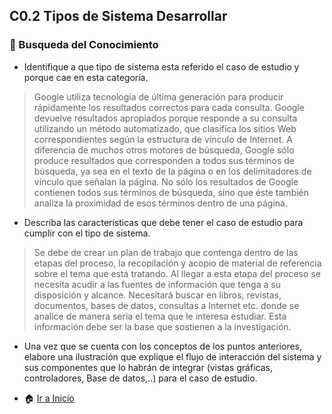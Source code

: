 ## C0.2 Tipos de Sistema Desarrollar ##  
### :book: Busqueda del Conocimiento ###
- Identifique a que tipo de sistema esta referido el caso de estudio y porque cae
en esta categoría.
> Google utiliza tecnología de última generación para producir rápidamente los
resultados correctos para cada consulta. Google devuelve resultados
apropiados porque responde a su consulta utilizando un método automatizado,
que clasifica los sitios Web correspondientes según la estructura de vínculo de
Internet. 
> A diferencia de muchos otros motores de búsqueda, Google sólo produce
resultados que corresponden a todos sus términos de búsqueda, ya sea en el
texto de la página o en los delimitadores de vínculo que señalan la página. No
sólo los resultados de Google contienen todos sus términos de búsqueda, sino
que éste también analiza la proximidad de esos términos dentro de una página. 

- Describa las características que debe tener el caso de estudio para cumplir con
el tipo de sistema.
> Se debe de crear un plan de trabajo que contenga
dentro de las etapas del proceso, la recopilación y acopio de material de
referencia sobre el tema que está tratando. Al llegar a esta etapa del proceso se
necesita acudir a las fuentes de información que tenga a su disposición y
alcance. Necesitará buscar en libros, revistas, documentos, bases de datos,
consultas a Internet etc. donde se analice de manera seria el tema que le
interesa estudiar. Esta información debe ser la base que sostienen a la
investigación. 
- Una vez que se cuenta con los conceptos de los puntos anteriores, elabore una
ilustración que explique el flujo de interacción del sistema y sus componentes
que lo habrán de integrar (vistas gráficas, controladores, Base de datos,..) para
el caso de estudio.





- :house: [Ir a Inicio](https://github.com/Merari-Cortes/AnalisisAvanzados/blob/main/docs/C0.2%20_Tipo_de_sistema_de_informaci%C3%B3n_MerariCortes.md)

